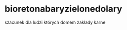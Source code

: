 bioretonabaryzielonedolary
==========================
szacunek dla ludzi których domem zakłady karne

